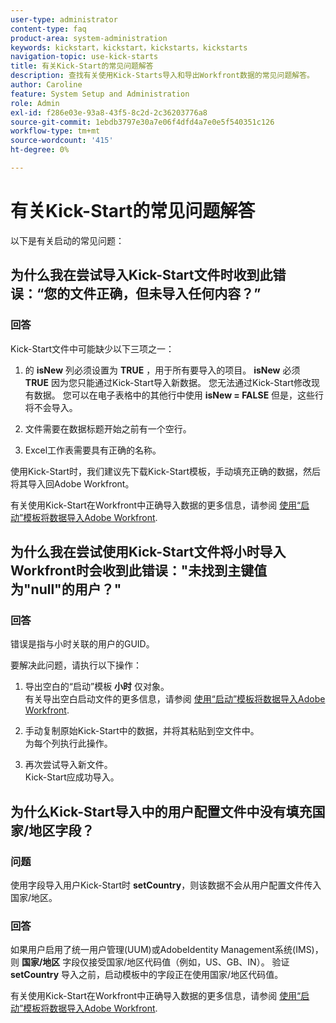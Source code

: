 ```yaml
---
user-type: administrator
content-type: faq
product-area: system-administration
keywords: kickstart，kickstart，kickstarts，kickstarts
navigation-topic: use-kick-starts
title: 有关Kick-Start的常见问题解答
description: 查找有关使用Kick-Starts导入和导出Workfront数据的常见问题解答。
author: Caroline
feature: System Setup and Administration
role: Admin
exl-id: f286e03e-93a8-43f5-8c2d-2c36203776a8
source-git-commit: 1ebdb3797e30a7e06f4dfd4a7e0e5f540351c126
workflow-type: tm+mt
source-wordcount: '415'
ht-degree: 0%

---
```


# 有关Kick-Start的常见问题解答

以下是有关启动的常见问题：

## 为什么我在尝试导入Kick-Start文件时收到此错误：“您的文件正确，但未导入任何内容？”

### 回答

Kick-Start文件中可能缺少以下三项之一：

1. 的 **isNew** 列必须设置为 **TRUE** ，用于所有要导入的项目。 **isNew** 必须 **TRUE** 因为您只能通过Kick-Start导入新数据。 您无法通过Kick-Start修改现有数据。 您可以在电子表格中的其他行中使用 **isNew = FALSE** 但是，这些行将不会导入。

1. &#x200B;文件需要在数据标题开始之前有一个空行。
1. &#x200B;Excel工作表需要具有正确的名称。

使用Kick-Start时，我们建议先下载Kick-Start模板，手动填充正确的数据，然后将其导入回Adobe Workfront。

有关使用Kick-Start在Workfront中正确导入数据的更多信息，请参阅 [使用“启动”模板将数据导入Adobe Workfront](../../../administration-and-setup/manage-workfront/using-kick-starts/import-data-via-kickstarts.md).

## 为什么我在尝试使用Kick-Start文件将小时导入Workfront时会收到此错误：&quot;未找到主键值为&quot;null&quot;的用户？&quot;

### 回答

错误是指与小时关联的用户的GUID。

要解决此问题，请执行以下操作：

1. 导出空白的“启动”模板 **小时** 仅对象。\
   有关导出空白启动文件的更多信息，请参阅  [使用“启动”模板将数据导入Adobe Workfront](../../../administration-and-setup/manage-workfront/using-kick-starts/import-data-via-kickstarts.md).

1. 手动复制原始Kick-Start中的数据，并将其粘贴到空文件中。\
   为每个列执行此操作。
1. 再次尝试导入新文件。\
   Kick-Start应成功导入。

## 为什么Kick-Start导入中的用户配置文件中没有填充国家/地区字段？

### 问题

使用字段导入用户Kick-Start时 **setCountry**，则该数据不会从用户配置文件传入国家/地区。

### 回答

如果用户启用了统一用户管理(UUM)或AdobeIdentity Management系统(IMS)，则 **国家/地区** 字段仅接受国家/地区代码值（例如，US、GB、IN）。 验证 **setCountry** 导入之前，启动模板中的字段正在使用国家/地区代码值。

有关使用Kick-Start在Workfront中正确导入数据的更多信息，请参阅 [使用“启动”模板将数据导入Adobe Workfront](/help/quicksilver/administration-and-setup/manage-workfront/using-kick-starts/import-data-via-kickstarts.md).
